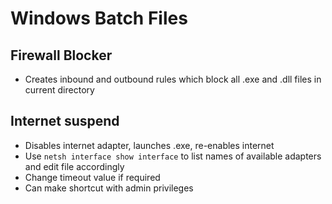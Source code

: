 # Windows Batch Files

## Firewall Blocker

- Creates inbound and outbound rules which block all .exe and .dll files in current directory

## Internet suspend

- Disables internet adapter, launches .exe, re-enables internet
- Use `netsh interface show interface` to list names of available adapters and edit file accordingly
- Change timeout value if required
- Can make shortcut with admin privileges
